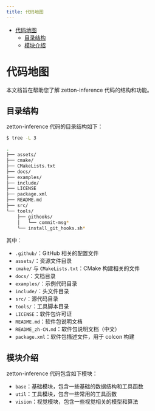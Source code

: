 ```yaml
---
title: 代码地图
---
```


- [代码地图](#代码地图)
  - [目录结构](#目录结构)
  - [模块介绍](#模块介绍)

# 代码地图

本文档旨在帮助您了解 zetton-inference 代码的结构和功能。

## 目录结构

zetton-inference 代码的目录结构如下：

```bash
$ tree -L 3

.
├── assets/
├── cmake/
├── CMakeLists.txt
├── docs/
├── examples/
├── include/
├── LICENSE
├── package.xml
├── README.md
├── src/
└── tools/
    ├── githooks/
    │   └── commit-msg*
    └── install_git_hooks.sh*
```

其中：

- `.github/`：GitHub 相关的配置文件
- `assets/`：资源文件目录
- `cmake/` 与 `CMakeLists.txt`：CMake 构建相关的文件
- `docs/`：文档目录
- `examples/`：示例代码目录
- `include/`：头文件目录
- `src/`：源代码目录
- `tools/`：工具脚本目录
- `LICENSE`：软件包许可证
- `README.md`：软件包说明文档
- `README_zh-CN.md`：软件包说明文档（中文）
- `package.xml`：软件包描述文件，用于 colcon 构建

## 模块介绍

zetton-inference 代码包含如下模块：

- `base`：基础模块，包含一些基础的数据结构和工具函数
- `util`：工具模块，包含一些常用的工具函数
- `vision`：视觉模块，包含一些视觉相关的模型和算法
